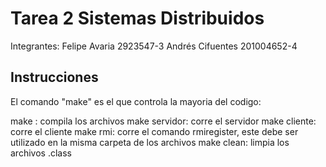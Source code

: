 # Tarea 2 Sistemas Distribuidos

Integrantes:
Felipe Avaria			2923547-3
Andrés Cifuentes	201004652-4

## Instrucciones

El comando "make" es el que controla la mayoria del codigo:

make : compila los archivos
make servidor: corre el servidor
make cliente: corre el cliente
make rmi: corre el comando rmiregister, este debe ser utilizado en la misma carpeta de los archivos
make clean: limpia los archivos .class
